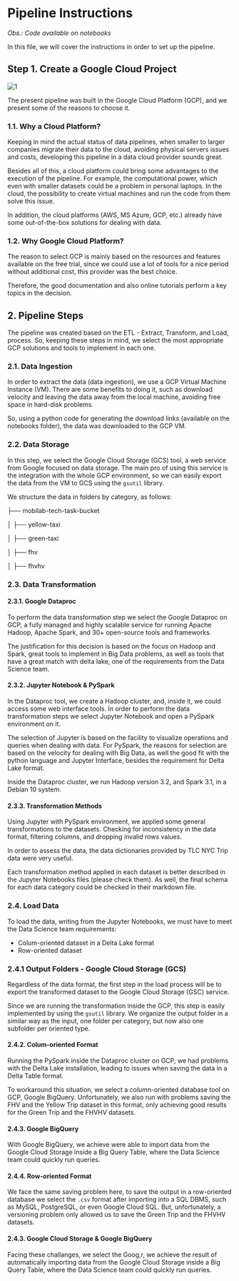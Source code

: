 # Pipeline Instructions

<em>Obs.: Code available on notebooks</em>  

In this file, we will cover the instructions in order to set up the pipeline.

## Step 1. Create a Google Cloud Project

![1](./images/1.NPG "Google Cloud Project")

The present pipeline was built in the Google Cloud Platform (GCP), and we present some of the reasons to choose it.

### 1.1. Why a Cloud Platform?

Keeping in mind the actual status of data pipelines, when smaller to larger companies migrate their data to the cloud, avoiding physical servers issues and costs, developing this pipeline in a data cloud provider sounds great.

Besides all of this, a cloud platform could bring some advantages to the execution of the pipeline. For example, the computational power, which even with smaller datasets could be a problem in personal laptops. In the cloud, the possibility to create virtual machines and run the code from them solve this issue.

In addition, the cloud platforms (AWS, MS Azure, GCP, etc.) already have some out-of-the-box solutions for dealing with data.

### 1.2. Why Google Cloud Platform?

The reason to select GCP is mainly based on the resources and features available on the free trial, since we could use a lot of tools for a nice period without additional cost, this provider was the best choice.

Therefore, the good documentation and also online tutorials perform a key topics in the decision.

## 2. Pipeline Steps

The pipeline was created based on the ETL - Extract, Transform, and Load, process. So, keeping these steps in mind, we select the most appropriate GCP solutions and tools to implement in each one.

### 2.1. Data Ingestion

In order to extract the data (data ingestion), we use a GCP Virtual Machine Instance (VM). There are some benefits to doing it, such as download velocity and leaving the data away from the local machine, avoiding free space in hard-disk problems.

So, using a python code for generating the download links (available on the notebooks folder), the data was downloaded to the GCP VM.

### 2.2. Data Storage

In this step, we select the Google Cloud Storage (GCS) tool, a web service from Google focused on data storage. The main pro of using this service is the integration with the whole GCP environment, so we can easily export the data from the VM to GCS using the `gsutil` library.

We structure the data in folders by category, as follows:

├── mobilab-tech-task-bucket

│   ├── yellow-taxi

│   ├── green-taxi

│   ├── fhv

│   ├── fhvhv

### 2.3. Data Transformation

#### 2.3.1. Google Dataproc

To perform the data transformation step we select the Google Dataproc on GCP, a fully managed and highly scalable service for running Apache Hadoop, Apache Spark, and 30+ open-source tools and frameworks. 

The justification for this decision is based on the focus on Hadoop and Spark, great tools to implement in Big Data problems, as well as tools that have a great match with delta lake, one of the requirements from the Data Science team.


#### 2.3.2. Jupyter Notebook & PySpark

In the Dataproc tool, we create a Hadoop cluster, and, inside it, we could access some web interface tools. In order to perform the data transformation steps we select Jupyter Notebook and open a PySpark environment on it.

The selection of Jupyter is based on the facility to visualize operations and queries when dealing with data. For PySpark, the reasons for selection are based on the velocity for dealing with Big Data, as well the good fit with the python language and Jupyter Interface, besides the requirement for Delta Lake format.

Inside the Dataproc cluster, we run Hadoop version 3.2, and Spark 3.1, in a Debian 10 system.


#### 2.3.3. Transformation Methods

Using Jupyter with PySpark environment, we applied some general transformations to the datasets. Checking for inconsistency in the data format, filtering columns, and dropping invalid rows values.

In order to assess the data, the data dictionaries provided by TLC NYC Trip data were very useful.

Each transformation method applied in each dataset is better described in the Jupyter Notebooks files (please check them). As well, the final schema for each data category could be checked in their markdown file.

### 2.4. Load Data

To load the data, writing from the Jupyter Notebooks, we must have to meet the Data Science team requirements:

- Colum-oriented dataset in a Delta Lake format
- Row-oriented dataset

### 2.4.1 Output Folders - Google Cloud Storage (GCS)

Regardless of the data format, the first step in the load process will be to export the transformed dataset to the Google Cloud Storage (GSC) service.

Since we are running the transformation inside the GCP, this step is easily implemented by using the `gsutil` library. We organize the output folder in a similar way as the input, one folder per category, but now also one subfolder per oriented type.

#### 2.4.2. Colum-oriented Format

Running the PySpark inside the Dataproc cluster on GCP, we had problems with the Delta Lake installation, leading to issues when saving the data in a Delta Table format.

To workaround this situation, we select a column-oriented database tool on GCP, Google BigQuery. Unfortunately, we also run with problems saving the FHV and the Yellow Trip dataset in this format, only achieving good results for the Green Trip and the FHVHV datasets.

#### 2.4.3. Google BigQuery

With Google BigQuery, we achieve were able to import data from the Google Cloud Storage inside a Big Query Table, where the Data Science team could quickly run queries.

#### 2.4.4. Row-oriented Format

We face the same saving problem here, to save the output in a row-oriented database we select the `.csv` format after importing into a SQL DBMS, such as MySQL, PostgreSQL, or even Google Cloud SQL. But, unfortunately, a versioning problem only allowed us to save the Green Trip and the FHVHV datasets.

#### 2.4.3. Google Cloud Storage & Google BigQuery

Facing these challanges, we select the Goog,r, we achieve the result of automatically importing data from the Google Cloud Storage inside a Big Query Table, where the Data Science team could quickly run queries.










